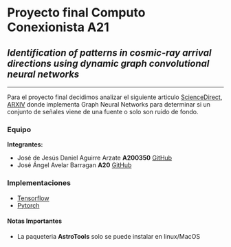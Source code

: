 # Proyecto final Computo Conexionista A21

## *Identification of patterns in cosmic-ray arrival directions using dynamic graph convolutional neural networks*

---

Para el proyecto final decidimos analizar el siguiente articulo [ScienceDirect](https://www.sciencedirect.com/science/article/pii/S0927650520300992), [ARXIV](https://arxiv.org/abs/2003.13038) donde implementa Graph Neural Networks para determinar si un conjunto de señales viene de una fuente o solo son ruido de fondo.

### **Equipo**

**Integrantes:**
- José de Jesús Daniel Aguirre Arzate **A200350** [GitHub](https://github.com/gsusAguirreArz)
- José Ángel Avelar Barragan **A20** [GitHub](https://github.com/enoc494)

### **Implementaciones**

* [Tensorflow]()
* [Pytorch]()

#### **Notas Importantes**

- La paqueteria **AstroTools** solo se puede instalar en linux/MacOS